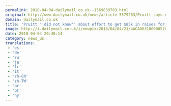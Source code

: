 ```yaml
---
permalink: 2018-04-04-dailymail.co.uk--1569839703.html
original: http://www.dailymail.co.uk/news/article-5579263/Pruitt-says-didnt-know-EPA-went-White-House-two-aides-85-000-raises.html?ITO=1490&ns_mchannel=rss&ns_campaign=1490
domain: dailymail.co.uk
title: 'Pruitt ''did not know'' about effort to get $85k in raises for two aides'
image: http://i.dailymail.co.uk/i/newpix/2018/04/04/21/4ACAD63100000578-0-image-a-24_1522873477231.jpg
date: 2018-04-04 20:40:14
category: news_us
translations: 
 - 'es'
 - 'de'
 - 'ru'
 - 'ja'
 - 'fr'
 - 'it'
 - 'zh-CN'
 - 'zh-TW'
 - 'ar'
 - 'pt'
 - 'hy'
---
```


